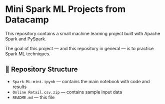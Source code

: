# Mini Spark ML Projects from Datacamp

This repository contains a small machine learning project built with Apache Spark and PySpark.

The goal of this project — and this repository in general — is to practice Spark ML techniques.

## 📁 Repository Structure

- `Spark-ML-mini.ipynb` — contains the main notebook with code and results
- `Online Retail.csv.zip` —  contains sample input data
- `README.md` — this file

